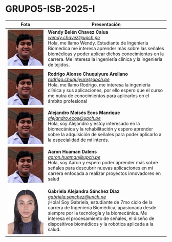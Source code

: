 # GRUPO5-ISB-2025-I
| Foto | Presentación | 
|----------|----------|
| ![Wendy Belén Chavez Calua](Otros/Fotos_Presentacion/Alejandro.png)   | **Wendy Belén Chavez Calua** <br> *wendy.chavez@upch.pe* <br>Hola, me llamo Wendy. Estudiante de Ingeniería Biomédica me interesa aprender más sobre las señales biomédicas y poder aplicar dichos conocimientos en la carrera. Me interesa la ingeniería clínica y la ingeniería de tejidos.   |
| ![Rodrigo Alonso Chuquiyure Arellano](Otros/Fotos_Presentacion/Alejandro.png) | **Rodrigo Alonso Chuquiyure Arellano** <br>*rodrigo.chuquiyure@upch.pe* <br>Hola, me llamo Rodrigo, me interesa la ingeniería clínica y sus aplicaciones, por ello espero que el curso me nutra de conocimientos para aplicarlos en el ámbito profesional |
| ![Alejandro Moisés Ecos Manrique](Otros/Fotos_Presentacion/Alejandro.png)     | **Alejandro Moisés Ecos Manrique** <br>*alejandro.ecos@upch.pe* <br>Hola, soy Alejandro y estoy interesado en la biomecánica y la rehabilitación y espero aprender sobre la adquisición de señales para poder aplicarlo a la especialidad de mi interés.   |
| ![Aaron Huaman Dalens](Otros/Fotos_Presentacion/Alejandro.png) | **Aaron Huaman Dalens** <br>*aaron.huaman@upch.pe* <br>Hola, soy Aaron y espero poder aprender más sobre señales para descubrir nuevas aplicaciones en mi carrera enfocada a realizar proyectos innovadores en salud | 
| ![Gabriela Alejandra Sánchez Díaz](Otros/Fotos_Presentacion/Gabriela.jpg)    | **Gabriela Alejandra Sánchez Díaz** <br>*gabriela.sanchez@upch.pe* <br>¡Hola! Soy Gabriela, estudiante de 7mo ciclo de la carrera de Ingeniería Biomédica, apasionada desde siempre por la tecnología y la biomecánica. Me interesa el procesamiento de señales, el diseño de dispositivos biomédicos y la robótica aplicada a la salud. | 

